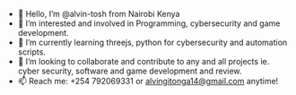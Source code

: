 - 👋 Hello, I’m @alvin-tosh from Nairobi Kenya
- 👀 I’m interested and involved in Programming, cybersecurity and game development.
- 🌱 I’m currently learning threejs, python for cybersecurity and automation scripts.
- 💞️ I’m looking to collaborate and contribute to any and all projects ie. cyber security, software and game development and review.
- 📫 Reach me: +254 792069331 or alvingitonga14@gmail.com anytime!

<!---
alvin-tosh/alvin-tosh is a ✨ special ✨ repository because its `README.md` (this file) appears on your GitHub profile.
You can click the Preview link to take a look at your changes.
--->
